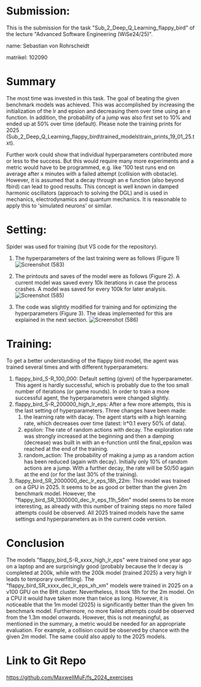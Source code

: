 # Submission:
This is the submission for the task "Sub_2_Deep_Q_Learning_flappy_bird" of the lecture "Advanced Software Engineering (WiSe24/25)".

name: Sebastian von Rohrscheidt

matrikel: 102090

# Summary
The most time was invested in this task. The goal of beating the given benchmark models was achieved. This was accomplished by increasing the initialization of the lr and epsion and decreasing them over time using an e function. In addition, the probability of a jump was also first set to 10% and ended up at 50% over time (default). Please note the training prints for 2025 (Sub_2_Deep_Q_Learning_flappy_bird\trained_models\train_prints_19_01_25.txt).

Further work could show that individual hyperparameters contributed more or less to the success. But this would require many more experiments and a metric would have to be programmed, e.g. like '100 test runs end on average after x minutes with a failed attempt (collision with obstacle). However, it is assumed that a decay through an e function (also beyond fbird) can lead to good results. This concept is well known in damped harmonic oscillators (approach to solving the DGL) and is used in mechanics, electrodynamics and quantum mechanics. It is reasonable to apply this to 'simulated neurons' or similar.

# Setting:
Spider was used for training (but VS code for the repository).
1. The hyperparameters of the last training were as follows (Figure 1)![Screenshot (583)](https://github.com/user-attachments/assets/aa123b22-a290-4448-82d1-21ffff8dba5e)


2. The printouts and saves of the model were as follows (Figure 2). A current model was saved every 10k iterations in case the process crashes. A model was saved for every 100k for later analysis.![Screenshot (585)](https://github.com/user-attachments/assets/97fe0243-2e85-4dfa-bd8a-a616a36d85db)


3. The code was slightly modified for training and for optimizing the hyperparameters (Figure 3). The ideas implemented for this are explained in the next section.
![Screenshot (586)](https://github.com/user-attachments/assets/65099dc9-2cf4-40a8-9eb3-7d7b9f494ff5)


# Training:
To get a better understanding of the flappy bird model, the agent was trained several times and with different hyperparameters:
1. flappy_bird_S-R_100_000: Default setting (given) of the hyperparameter. This agent is hardly successful, which is probably due to the too small number of iterations (or game rounds). In order to train a more successful agent, the hyperparameters were changed slightly.
2. flappy_bird_S-R_200000_high_lr_eps: After a few more attempts, this is the last setting of hyperparameters. Three changes have been made:
    1. the learning rate with dacay. The agent starts with a high learning rate, which decreases over time (latest: lr*0.1 every 50% of data).
    2. epsilon: The rate of random actions with decay. The exploration rate was strongly increased at the beginning and then a damping (decrease) was built in with an e-function until the final_epsilon was reached at the end of the training.
    3. random_action: The probability of making a jump as a random action has been reduced (again with decay). Initially only 10% of random actions are a jump. With a further decay, the rate will be 50/50 again at the end (or for the last 30% of the training).
3. flappy_bird_SR_2000000_dec_lr_eps_18h_22m: This model was trained on a GPU in 2025. It seems to be as good or better than the given 2m benchmark model. However, the "flappy_bird_SR_1300000_dec_lr_eps_11h_56m" model seems to be more interesting, as already with this number of training steps no more failed attempts could be observed. All 2025 trained models have the same settings and hyperparameters as in the current code version.

# Conclusion
The models "flappy_bird_S-R_xxxx_high_lr_eps" were trained one year ago on a laptop and are surprisingly good (probably because the lr decay is completed at 200k, while with the 200k model (trained 2025) a very high lr leads to temporary overfitting).
The "flappy_bird_SR_xxxx_dec_lr_eps_xh_xm" models were trained in 2025 on a v100 GPU on the BHt cluster. Nevertheless, it took 18h for the 2m model. On a CPU it would have taken more than twice as long.
However, it is noticeable that the 1m model (2025) is significantly better than the given 1m benchmark model. Furthermore, no more failed attempts could be observed from the 1.3m model onwards. However, this is not meaningful, as mentioned in the summary, a metric would be needed for an appropriate evaluation. For example, a collision could be observed by chance with the given 2m model. The same could also apply to the 2025 models.

# Link to Git Repo
https://github.com/MaxwellMuF/fs_2024_exercises